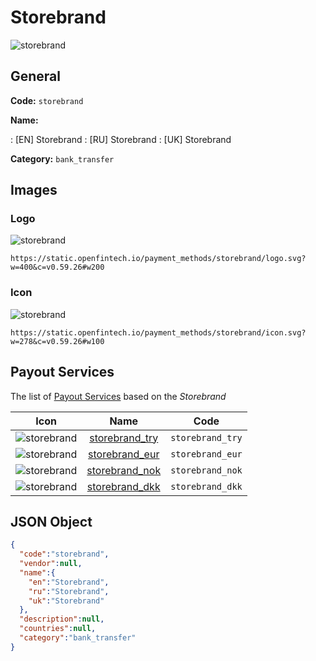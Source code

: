
# Storebrand 
![storebrand](https://static.openfintech.io/payment_methods/storebrand/logo.svg?w=400&c=v0.59.26#w200)  

## General 
**Code:** `storebrand` 
 
**Name:** 
 
:	[EN] Storebrand 
:	[RU] Storebrand 
:	[UK] Storebrand 
 
**Category:** `bank_transfer` 
 

## Images 

### Logo 
![storebrand](https://static.openfintech.io/payment_methods/storebrand/logo.svg?w=400&c=v0.59.26#w200)  

```
https://static.openfintech.io/payment_methods/storebrand/logo.svg?w=400&c=v0.59.26#w200
```  

### Icon 
![storebrand](https://static.openfintech.io/payment_methods/storebrand/icon.svg?w=278&c=v0.59.26#w100)  

```
https://static.openfintech.io/payment_methods/storebrand/icon.svg?w=278&c=v0.59.26#w100
```  

## Payout Services 
 
The list of [Payout Services](/payout-services/) based on the _Storebrand_ 

|Icon|Name|Code| 
|:---:|:---:|:---:| 
|![storebrand](https://static.openfintech.io/payout_methods/storebrand/icon.svg?w=278&c=v0.59.26#w40) |[storebrand_try](/payout-services/storebrand_try/)|`storebrand_try`| 
|![storebrand](https://static.openfintech.io/payout_methods/storebrand/icon.svg?w=278&c=v0.59.26#w40) |[storebrand_eur](/payout-services/storebrand_eur/)|`storebrand_eur`| 
|![storebrand](https://static.openfintech.io/payout_methods/storebrand/icon.svg?w=278&c=v0.59.26#w40) |[storebrand_nok](/payout-services/storebrand_nok/)|`storebrand_nok`| 
|![storebrand](https://static.openfintech.io/payout_methods/storebrand/icon.svg?w=278&c=v0.59.26#w40) |[storebrand_dkk](/payout-services/storebrand_dkk/)|`storebrand_dkk`| 
 

## JSON Object 

```json
{
  "code":"storebrand",
  "vendor":null,
  "name":{
    "en":"Storebrand",
    "ru":"Storebrand",
    "uk":"Storebrand"
  },
  "description":null,
  "countries":null,
  "category":"bank_transfer"
}
```  
